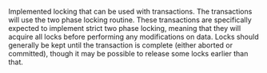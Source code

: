Implemented locking that can be used with transactions. The transactions will use the two phase locking routine. These transactions are specifically expected to implement strict two phase locking, meaning that they will acquire all locks before performing any modifications on data. Locks should generally be kept until the transaction is complete (either aborted or committed), though it may be possible to release some locks earlier than that.
